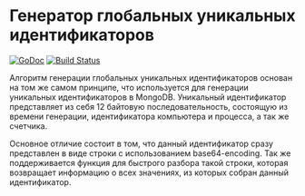 # Генератор глобальных уникальных идентификаторов

[![GoDoc](https://godoc.org/github.com/mdigger/uid?status.svg)](https://godoc.org/github.com/mdigger/uid)
[![Build Status](https://travis-ci.org/mdigger/uid.svg)](https://travis-ci.org/mdigger/uid)

Алгоритм генерации глобальных уникальных идентификаторов основан на том же самом принципе, что используется для генерации уникальных идентификаторов в MongoDB. Уникальный идентификатор представляет из себя 12 байтовую последовательность, состоящую из времени генерации, идентификатора компьютера и процесса, а так же счетчика. 

Основное отличие состоит в том, что данный идентификатор сразу представлен в виде строки с использованием base64-encoding. Так же поддерживается функция для быстрого разбора такой строки, которая возвращает информацию о всех значениях, из которых собран данный идентификатор.

